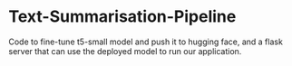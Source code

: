 # Text-Summarisation-Pipeline
Code to fine-tune t5-small model and push it to hugging face, and a flask server that can use the deployed model to run our application.
